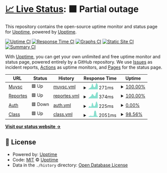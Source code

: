# [📈 Live Status](https://status.ohelit.co): <!--live status--> **🟧 Partial outage**

This repository contains the open-source uptime monitor and status page for [Upptime](https://upptime.js.org), powered by [Upptime](https://github.com/upptime/upptime).

[![Uptime CI](https://github.com/ohelitco/upptime/workflows/Uptime%20CI/badge.svg)](https://github.com/ohelitco/upptime/actions?query=workflow%3A%22Uptime+CI%22)
[![Response Time CI](https://github.com/ohelitco/upptime/workflows/Response%20Time%20CI/badge.svg)](https://github.com/ohelitco/upptime/actions?query=workflow%3A%22Response+Time+CI%22)
[![Graphs CI](https://github.com/ohelitco/upptime/workflows/Graphs%20CI/badge.svg)](https://github.com/ohelitco/upptime/actions?query=workflow%3A%22Graphs+CI%22)
[![Static Site CI](https://github.com/ohelitco/upptime/workflows/Static%20Site%20CI/badge.svg)](https://github.com/ohelitco/upptime/actions?query=workflow%3A%22Static+Site+CI%22)
[![Summary CI](https://github.com/ohelitco/upptime/workflows/Summary%20CI/badge.svg)](https://github.com/ohelitco/upptime/actions?query=workflow%3A%22Summary+CI%22)

With [Upptime](https://upptime.js.org), you can get your own unlimited and free uptime monitor and status page, powered entirely by a GitHub repository. We use [Issues](https://github.com/upptime/upptime/issues) as incident reports, [Actions](https://github.com/ohelitco/upptime/actions) as uptime monitors, and [Pages](https://status.ohelit.co) for the status page.

<!--start: status pages-->
<!-- This summary is generated by Upptime (https://github.com/upptime/upptime) -->
<!-- Do not edit this manually, your changes will be overwritten -->
<!-- prettier-ignore -->
| URL | Status | History | Response Time | Uptime |
| --- | ------ | ------- | ------------- | ------ |
| <img alt="" src="https://icons.duckduckgo.com/ip3/muysc.ohelit.co.ico" height="13"> [Muysc](https://muysc.ohelit.co) | 🟩 Up | [muysc.yml](https://github.com/ohelitco/status/commits/HEAD/history/muysc.yml) | <details><summary><img alt="Response time graph" src="./graphs/muysc/response-time-week.png" height="20"> 271ms</summary><br><a href="https://estado.ohelit.co/history/muysc"><img alt="Response time 436" src="https://img.shields.io/endpoint?url=https%3A%2F%2Fraw.githubusercontent.com%2Fohelitco%2Fstatus%2FHEAD%2Fapi%2Fmuysc%2Fresponse-time.json"></a><br><a href="https://estado.ohelit.co/history/muysc"><img alt="24-hour response time 295" src="https://img.shields.io/endpoint?url=https%3A%2F%2Fraw.githubusercontent.com%2Fohelitco%2Fstatus%2FHEAD%2Fapi%2Fmuysc%2Fresponse-time-day.json"></a><br><a href="https://estado.ohelit.co/history/muysc"><img alt="7-day response time 271" src="https://img.shields.io/endpoint?url=https%3A%2F%2Fraw.githubusercontent.com%2Fohelitco%2Fstatus%2FHEAD%2Fapi%2Fmuysc%2Fresponse-time-week.json"></a><br><a href="https://estado.ohelit.co/history/muysc"><img alt="30-day response time 372" src="https://img.shields.io/endpoint?url=https%3A%2F%2Fraw.githubusercontent.com%2Fohelitco%2Fstatus%2FHEAD%2Fapi%2Fmuysc%2Fresponse-time-month.json"></a><br><a href="https://estado.ohelit.co/history/muysc"><img alt="1-year response time 410" src="https://img.shields.io/endpoint?url=https%3A%2F%2Fraw.githubusercontent.com%2Fohelitco%2Fstatus%2FHEAD%2Fapi%2Fmuysc%2Fresponse-time-year.json"></a></details> | <details><summary><a href="https://estado.ohelit.co/history/muysc">100.00%</a></summary><a href="https://estado.ohelit.co/history/muysc"><img alt="All-time uptime 99.75%" src="https://img.shields.io/endpoint?url=https%3A%2F%2Fraw.githubusercontent.com%2Fohelitco%2Fstatus%2FHEAD%2Fapi%2Fmuysc%2Fuptime.json"></a><br><a href="https://estado.ohelit.co/history/muysc"><img alt="24-hour uptime 100.00%" src="https://img.shields.io/endpoint?url=https%3A%2F%2Fraw.githubusercontent.com%2Fohelitco%2Fstatus%2FHEAD%2Fapi%2Fmuysc%2Fuptime-day.json"></a><br><a href="https://estado.ohelit.co/history/muysc"><img alt="7-day uptime 100.00%" src="https://img.shields.io/endpoint?url=https%3A%2F%2Fraw.githubusercontent.com%2Fohelitco%2Fstatus%2FHEAD%2Fapi%2Fmuysc%2Fuptime-week.json"></a><br><a href="https://estado.ohelit.co/history/muysc"><img alt="30-day uptime 100.00%" src="https://img.shields.io/endpoint?url=https%3A%2F%2Fraw.githubusercontent.com%2Fohelitco%2Fstatus%2FHEAD%2Fapi%2Fmuysc%2Fuptime-month.json"></a><br><a href="https://estado.ohelit.co/history/muysc"><img alt="1-year uptime 99.74%" src="https://img.shields.io/endpoint?url=https%3A%2F%2Fraw.githubusercontent.com%2Fohelitco%2Fstatus%2FHEAD%2Fapi%2Fmuysc%2Fuptime-year.json"></a></details>
| <img alt="" src="https://icons.duckduckgo.com/ip3/repository.ohelit.co.ico" height="13"> [Reportes](https://repository.ohelit.co/jasperserver/login.html) | 🟩 Up | [reportes.yml](https://github.com/ohelitco/status/commits/HEAD/history/reportes.yml) | <details><summary><img alt="Response time graph" src="./graphs/reportes/response-time-week.png" height="20"> 374ms</summary><br><a href="https://estado.ohelit.co/history/reportes"><img alt="Response time 964" src="https://img.shields.io/endpoint?url=https%3A%2F%2Fraw.githubusercontent.com%2Fohelitco%2Fstatus%2FHEAD%2Fapi%2Freportes%2Fresponse-time.json"></a><br><a href="https://estado.ohelit.co/history/reportes"><img alt="24-hour response time 381" src="https://img.shields.io/endpoint?url=https%3A%2F%2Fraw.githubusercontent.com%2Fohelitco%2Fstatus%2FHEAD%2Fapi%2Freportes%2Fresponse-time-day.json"></a><br><a href="https://estado.ohelit.co/history/reportes"><img alt="7-day response time 374" src="https://img.shields.io/endpoint?url=https%3A%2F%2Fraw.githubusercontent.com%2Fohelitco%2Fstatus%2FHEAD%2Fapi%2Freportes%2Fresponse-time-week.json"></a><br><a href="https://estado.ohelit.co/history/reportes"><img alt="30-day response time 507" src="https://img.shields.io/endpoint?url=https%3A%2F%2Fraw.githubusercontent.com%2Fohelitco%2Fstatus%2FHEAD%2Fapi%2Freportes%2Fresponse-time-month.json"></a><br><a href="https://estado.ohelit.co/history/reportes"><img alt="1-year response time 968" src="https://img.shields.io/endpoint?url=https%3A%2F%2Fraw.githubusercontent.com%2Fohelitco%2Fstatus%2FHEAD%2Fapi%2Freportes%2Fresponse-time-year.json"></a></details> | <details><summary><a href="https://estado.ohelit.co/history/reportes">100.00%</a></summary><a href="https://estado.ohelit.co/history/reportes"><img alt="All-time uptime 98.12%" src="https://img.shields.io/endpoint?url=https%3A%2F%2Fraw.githubusercontent.com%2Fohelitco%2Fstatus%2FHEAD%2Fapi%2Freportes%2Fuptime.json"></a><br><a href="https://estado.ohelit.co/history/reportes"><img alt="24-hour uptime 100.00%" src="https://img.shields.io/endpoint?url=https%3A%2F%2Fraw.githubusercontent.com%2Fohelitco%2Fstatus%2FHEAD%2Fapi%2Freportes%2Fuptime-day.json"></a><br><a href="https://estado.ohelit.co/history/reportes"><img alt="7-day uptime 100.00%" src="https://img.shields.io/endpoint?url=https%3A%2F%2Fraw.githubusercontent.com%2Fohelitco%2Fstatus%2FHEAD%2Fapi%2Freportes%2Fuptime-week.json"></a><br><a href="https://estado.ohelit.co/history/reportes"><img alt="30-day uptime 99.53%" src="https://img.shields.io/endpoint?url=https%3A%2F%2Fraw.githubusercontent.com%2Fohelitco%2Fstatus%2FHEAD%2Fapi%2Freportes%2Fuptime-month.json"></a><br><a href="https://estado.ohelit.co/history/reportes"><img alt="1-year uptime 97.91%" src="https://img.shields.io/endpoint?url=https%3A%2F%2Fraw.githubusercontent.com%2Fohelitco%2Fstatus%2FHEAD%2Fapi%2Freportes%2Fuptime-year.json"></a></details>
| <img alt="" src="https://icons.duckduckgo.com/ip3/auth.ohelit.co.ico" height="13"> [Auth](https://auth.ohelit.co/auth/) | 🟥 Down | [auth.yml](https://github.com/ohelitco/status/commits/HEAD/history/auth.yml) | <details><summary><img alt="Response time graph" src="./graphs/auth/response-time-week.png" height="20"> 225ms</summary><br><a href="https://estado.ohelit.co/history/auth"><img alt="Response time 442" src="https://img.shields.io/endpoint?url=https%3A%2F%2Fraw.githubusercontent.com%2Fohelitco%2Fstatus%2FHEAD%2Fapi%2Fauth%2Fresponse-time.json"></a><br><a href="https://estado.ohelit.co/history/auth"><img alt="24-hour response time 224" src="https://img.shields.io/endpoint?url=https%3A%2F%2Fraw.githubusercontent.com%2Fohelitco%2Fstatus%2FHEAD%2Fapi%2Fauth%2Fresponse-time-day.json"></a><br><a href="https://estado.ohelit.co/history/auth"><img alt="7-day response time 225" src="https://img.shields.io/endpoint?url=https%3A%2F%2Fraw.githubusercontent.com%2Fohelitco%2Fstatus%2FHEAD%2Fapi%2Fauth%2Fresponse-time-week.json"></a><br><a href="https://estado.ohelit.co/history/auth"><img alt="30-day response time 225" src="https://img.shields.io/endpoint?url=https%3A%2F%2Fraw.githubusercontent.com%2Fohelitco%2Fstatus%2FHEAD%2Fapi%2Fauth%2Fresponse-time-month.json"></a><br><a href="https://estado.ohelit.co/history/auth"><img alt="1-year response time 420" src="https://img.shields.io/endpoint?url=https%3A%2F%2Fraw.githubusercontent.com%2Fohelitco%2Fstatus%2FHEAD%2Fapi%2Fauth%2Fresponse-time-year.json"></a></details> | <details><summary><a href="https://estado.ohelit.co/history/auth">0.00%</a></summary><a href="https://estado.ohelit.co/history/auth"><img alt="All-time uptime 91.62%" src="https://img.shields.io/endpoint?url=https%3A%2F%2Fraw.githubusercontent.com%2Fohelitco%2Fstatus%2FHEAD%2Fapi%2Fauth%2Fuptime.json"></a><br><a href="https://estado.ohelit.co/history/auth"><img alt="24-hour uptime 0.00%" src="https://img.shields.io/endpoint?url=https%3A%2F%2Fraw.githubusercontent.com%2Fohelitco%2Fstatus%2FHEAD%2Fapi%2Fauth%2Fuptime-day.json"></a><br><a href="https://estado.ohelit.co/history/auth"><img alt="7-day uptime 0.00%" src="https://img.shields.io/endpoint?url=https%3A%2F%2Fraw.githubusercontent.com%2Fohelitco%2Fstatus%2FHEAD%2Fapi%2Fauth%2Fuptime-week.json"></a><br><a href="https://estado.ohelit.co/history/auth"><img alt="30-day uptime 7.96%" src="https://img.shields.io/endpoint?url=https%3A%2F%2Fraw.githubusercontent.com%2Fohelitco%2Fstatus%2FHEAD%2Fapi%2Fauth%2Fuptime-month.json"></a><br><a href="https://estado.ohelit.co/history/auth"><img alt="1-year uptime 90.67%" src="https://img.shields.io/endpoint?url=https%3A%2F%2Fraw.githubusercontent.com%2Fohelitco%2Fstatus%2FHEAD%2Fapi%2Fauth%2Fuptime-year.json"></a></details>
| <img alt="" src="https://icons.duckduckgo.com/ip3/class.ohelit.co.ico" height="13"> [Class](https://class.ohelit.co/) | 🟩 Up | [class.yml](https://github.com/ohelitco/status/commits/HEAD/history/class.yml) | <details><summary><img alt="Response time graph" src="./graphs/class/response-time-week.png" height="20"> 2051ms</summary><br><a href="https://estado.ohelit.co/history/class"><img alt="Response time 1072" src="https://img.shields.io/endpoint?url=https%3A%2F%2Fraw.githubusercontent.com%2Fohelitco%2Fstatus%2FHEAD%2Fapi%2Fclass%2Fresponse-time.json"></a><br><a href="https://estado.ohelit.co/history/class"><img alt="24-hour response time 4251" src="https://img.shields.io/endpoint?url=https%3A%2F%2Fraw.githubusercontent.com%2Fohelitco%2Fstatus%2FHEAD%2Fapi%2Fclass%2Fresponse-time-day.json"></a><br><a href="https://estado.ohelit.co/history/class"><img alt="7-day response time 2051" src="https://img.shields.io/endpoint?url=https%3A%2F%2Fraw.githubusercontent.com%2Fohelitco%2Fstatus%2FHEAD%2Fapi%2Fclass%2Fresponse-time-week.json"></a><br><a href="https://estado.ohelit.co/history/class"><img alt="30-day response time 1157" src="https://img.shields.io/endpoint?url=https%3A%2F%2Fraw.githubusercontent.com%2Fohelitco%2Fstatus%2FHEAD%2Fapi%2Fclass%2Fresponse-time-month.json"></a><br><a href="https://estado.ohelit.co/history/class"><img alt="1-year response time 1065" src="https://img.shields.io/endpoint?url=https%3A%2F%2Fraw.githubusercontent.com%2Fohelitco%2Fstatus%2FHEAD%2Fapi%2Fclass%2Fresponse-time-year.json"></a></details> | <details><summary><a href="https://estado.ohelit.co/history/class">98.56%</a></summary><a href="https://estado.ohelit.co/history/class"><img alt="All-time uptime 99.43%" src="https://img.shields.io/endpoint?url=https%3A%2F%2Fraw.githubusercontent.com%2Fohelitco%2Fstatus%2FHEAD%2Fapi%2Fclass%2Fuptime.json"></a><br><a href="https://estado.ohelit.co/history/class"><img alt="24-hour uptime 100.00%" src="https://img.shields.io/endpoint?url=https%3A%2F%2Fraw.githubusercontent.com%2Fohelitco%2Fstatus%2FHEAD%2Fapi%2Fclass%2Fuptime-day.json"></a><br><a href="https://estado.ohelit.co/history/class"><img alt="7-day uptime 98.56%" src="https://img.shields.io/endpoint?url=https%3A%2F%2Fraw.githubusercontent.com%2Fohelitco%2Fstatus%2FHEAD%2Fapi%2Fclass%2Fuptime-week.json"></a><br><a href="https://estado.ohelit.co/history/class"><img alt="30-day uptime 99.58%" src="https://img.shields.io/endpoint?url=https%3A%2F%2Fraw.githubusercontent.com%2Fohelitco%2Fstatus%2FHEAD%2Fapi%2Fclass%2Fuptime-month.json"></a><br><a href="https://estado.ohelit.co/history/class"><img alt="1-year uptime 99.47%" src="https://img.shields.io/endpoint?url=https%3A%2F%2Fraw.githubusercontent.com%2Fohelitco%2Fstatus%2FHEAD%2Fapi%2Fclass%2Fuptime-year.json"></a></details>

<!--end: status pages-->

[**Visit our status website →**](https://status.ohelit.co)

## 📄 License

- Powered by: [Upptime](https://github.com/upptime/upptime)
- Code: [MIT](./LICENSE) © [Upptime](https://upptime.js.org)
- Data in the `./history` directory: [Open Database License](https://opendatacommons.org/licenses/odbl/1-0/)
